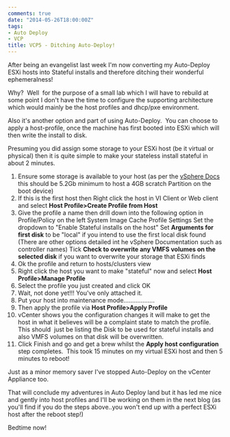 ```yaml
---
comments: true
date: "2014-05-26T18:00:00Z"
tags:
- Auto Deploy
- VCP
title: VCP5 - Ditching Auto-Deploy!
---
```

After being an evangelist last week I'm now converting my Auto-Deploy ESXi hosts into Stateful installs and therefore ditching their wonderful ephemeralness!

Why?  Well  for the purpose of a small lab which I will have to rebuild at some point I don't have the time to configure the supporting architecture which would mainly be the host profiles and dhcp/pxe environment.

Also it's another option and part of using Auto-Deploy.  You can choose to apply a host-profile, once the machine has first booted into ESXi which will then write the install to disk.

Presuming you did assign some storage to your ESXi host (be it virtual or physical) then it is quite simple to make your stateless install stateful in about 2 minutes.
<ol>
	<li>Ensure some storage is available to your host (as per the <a href="http://pubs.vmware.com/vsphere-55/index.jsp?topic=%2Fcom.vmware.vsphere.install.doc%2FGUID-DEB8086A-306B-4239-BF76-E354679202FC.html">vSphere Docs </a>this should be 5.2Gb minimum to host a 4GB scratch Partition on the boot device)</li>
	<li>If this is the first host then Right click the host in VI Client or Web client and select <strong>Host Profile&gt;Create Profile from Host</strong></li>
	<li>Give the profile a name then drill down into the following option in Profile/Policy on the left
System Image Cache Profile Settings
Set the dropdown to "Enable Stateful installs on the host"
Set <strong>Arguments for first disk</strong> to be "local" if you intend to use the first local disk found (There are other options detailed int he vSphere Documentation such as controller names)
Tick <strong>Check to overwrite any VMFS volumes on the selected disk</strong> if you want to overwrite your storage that ESXi finds</li>
	<li>Ok the profile and return to hosts/clusters view</li>
	<li>Right click the host you want to make "stateful" now and select <strong>Host Profile&gt;Manage Profile</strong></li>
	<li>Select the profile you just created and click OK</li>
	<li>Wait, not done yet!!! You've only attached it.</li>
	<li>Put your host into maintenance mode..................</li>
	<li>Then apply the profile via <strong>Host Profile&gt;Apply Profile</strong></li>
	<li>vCenter shows you the configuration changes it will make to get the host in what it believes will be a complaint state to match the profile.
This should  just be listing the Disk to be used for stateful installs
and also VMFS volumes on that disk will be overwritten.</li>
	<li>Click Finish and go and get a brew whilst the <strong>Apply host configuration</strong> step completes.  This took 15 minutes on my virtual ESXi host and then 5 minutes to reboot!</li>
</ol>
Just as a minor memory saver I've stopped Auto-Deploy on the vCenter Appliance too.

That will conclude my adventures in Auto Deploy land but it has led me nice and gently into host profiles and I'll be working on them in the next blog (as you'll find if you do the steps above..you won't end up with a perfect ESXi host after the reboot step!)

Bedtime now!

&nbsp;
